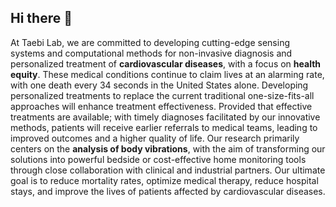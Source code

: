 ## Hi there 👋

<!--

**Here are some ideas to get you started:**

🙋‍♀️ A short introduction - what is your organization all about?
🌈 Contribution guidelines - how can the community get involved?
👩‍💻 Useful resources - where can the community find your docs? Is there anything else the community should know?
🍿 Fun facts - what does your team eat for breakfast?
🧙 Remember, you can do mighty things with the power of [Markdown](https://docs.github.com/github/writing-on-github/getting-started-with-writing-and-formatting-on-github/basic-writing-and-formatting-syntax)
-->


At Taebi Lab, we are committed to developing cutting-edge sensing systems and computational methods for non-invasive diagnosis and personalized treatment of **cardiovascular diseases**, with a focus on **health equity**. These medical conditions continue to claim lives at an alarming rate, with one death every 34 seconds in the United States alone. Developing personalized treatments to replace the current traditional one-size-fits-all approaches will enhance treatment effectiveness. Provided that effective treatments are available; with timely diagnoses facilitated by our innovative methods, patients will receive earlier referrals to medical teams, leading to improved outcomes and a higher quality of life. Our research primarily centers on the **analysis of body vibrations**, with the aim of transforming our solutions into powerful bedside or cost-effective home monitoring tools through close collaboration with clinical and industrial partners. Our ultimate goal is to reduce mortality rates, optimize medical therapy, reduce hospital stays, and improve the lives of patients affected by cardiovascular diseases.
